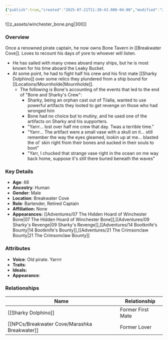 ```yaml
---
{"publish":true,"created":"2025-07-21T11:30:43.000-04:00","modified":"2025-10-01T11:21:59.405-04:00","published":"2025-10-01T11:21:59.405-04:00","cssclasses":"","Age":"66","Ancestry":"Human","Gender":"Male","Location":["Breakwater Cove"],"Role":["Bartender, Retired Captain"],"Affiliation":["None"],"Appearances":["[[07 The Hidden Hoard of Winchester Bone]]","[[09 Sharky's Revenge]]","[[14 Bootknife's Bounty|14 Bootknife's Bounty]]","[[21 The Crimsonclaw Bounty]]"]}
---
```



![[z_assets/winchester_bone.png|300]]

### Overview
Once a renowned pirate captain, he now owns Bone Tavern in [[Breakwater Cove]]. Loves to recount his days of yore to whoever will listen.
- He has sailed with many crews aboard many ships, but he is most known for his time aboard the Leaky Bucket. 
- At some point, he had to fight half his crew and his first mate [[Sharky Dolphino]] over some relics they plundered from a ship bound for [[Locations/Mournholde\|Mournholde]]. 
	- The following is Bone's accounting of the events that led to the end of "Bone and Sharky's Crew":
	    - Sharky, being an orphan cast out of Tiialia, wanted to use powerful artifacts they looted to get revenge on those who had wronged him
	    - Bone had no choice but to mutiny, and he used one of the artifacts on Sharky and his supporters. 
	    - "Yarrr… lost over half me crew that day. Twas a terrible time."
	    - "Yarrr… The artifact were a small vase with a skull on it… still remember the way the eyes gleamed, lookin up at me… blasted the ol' skin right from their bones and sucked in their souls to boot"
	    - "Yarr, I chucked that strange vase right in the ocean on me way back home, suppose it's still there buried beneath the waves"

### Key Details
- **Age**: 66
- **Ancestry**: Human
- **Gender**: Male
- **Location**: Breakwater Cove
- **Role**: Bartender, Retired Captain
- **Affiliation:** None
- **Appearances:** [[Adventures/07 The Hidden Hoard of Winchester Bone\|07 The Hidden Hoard of Winchester Bone]],[[Adventures/09 Sharky's Revenge\|09 Sharky's Revenge]],[[Adventures/14 Bootknife's Bounty\|14 Bootknife's Bounty]],[[Adventures/21 The Crimsonclaw Bounty\|21 The Crimsonclaw Bounty]]

### Attributes
- **Voice**: Old pirate. Yarrrr
- **Traits**: 
- **Ideals:** 
- **Appearance**:

### Relationships

| Name                    | Relationship      |
| ----------------------- | ----------------- |
| [[Sharky Dolphino]]     | Former First Mate |
| [[NPCs/Breakwater Cove/Marashka Breakwater]] | Former Lover      |

